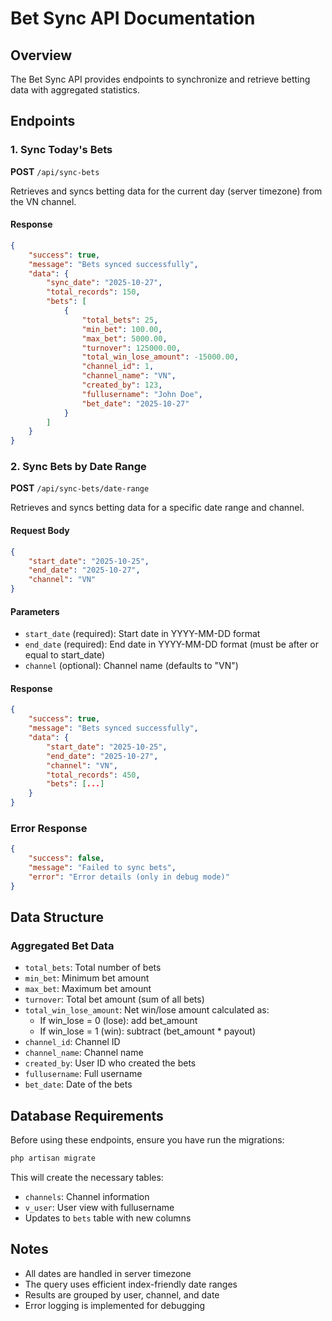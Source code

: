 # Bet Sync API Documentation

## Overview
The Bet Sync API provides endpoints to synchronize and retrieve betting data with aggregated statistics.

## Endpoints

### 1. Sync Today's Bets
**POST** `/api/sync-bets`

Retrieves and syncs betting data for the current day (server timezone) from the VN channel.

#### Response
```json
{
    "success": true,
    "message": "Bets synced successfully",
    "data": {
        "sync_date": "2025-10-27",
        "total_records": 150,
        "bets": [
            {
                "total_bets": 25,
                "min_bet": 100.00,
                "max_bet": 5000.00,
                "turnover": 125000.00,
                "total_win_lose_amount": -15000.00,
                "channel_id": 1,
                "channel_name": "VN",
                "created_by": 123,
                "fullusername": "John Doe",
                "bet_date": "2025-10-27"
            }
        ]
    }
}
```

### 2. Sync Bets by Date Range
**POST** `/api/sync-bets/date-range`

Retrieves and syncs betting data for a specific date range and channel.

#### Request Body
```json
{
    "start_date": "2025-10-25",
    "end_date": "2025-10-27",
    "channel": "VN"
}
```

#### Parameters
- `start_date` (required): Start date in YYYY-MM-DD format
- `end_date` (required): End date in YYYY-MM-DD format (must be after or equal to start_date)
- `channel` (optional): Channel name (defaults to "VN")

#### Response
```json
{
    "success": true,
    "message": "Bets synced successfully",
    "data": {
        "start_date": "2025-10-25",
        "end_date": "2025-10-27",
        "channel": "VN",
        "total_records": 450,
        "bets": [...]
    }
}
```

### Error Response
```json
{
    "success": false,
    "message": "Failed to sync bets",
    "error": "Error details (only in debug mode)"
}
```

## Data Structure

### Aggregated Bet Data
- `total_bets`: Total number of bets
- `min_bet`: Minimum bet amount
- `max_bet`: Maximum bet amount  
- `turnover`: Total bet amount (sum of all bets)
- `total_win_lose_amount`: Net win/lose amount calculated as:
  - If win_lose = 0 (lose): add bet_amount
  - If win_lose = 1 (win): subtract (bet_amount * payout)
- `channel_id`: Channel ID
- `channel_name`: Channel name
- `created_by`: User ID who created the bets
- `fullusername`: Full username
- `bet_date`: Date of the bets

## Database Requirements

Before using these endpoints, ensure you have run the migrations:

```bash
php artisan migrate
```

This will create the necessary tables:
- `channels`: Channel information
- `v_user`: User view with fullusername
- Updates to `bets` table with new columns

## Notes

- All dates are handled in server timezone
- The query uses efficient index-friendly date ranges
- Results are grouped by user, channel, and date
- Error logging is implemented for debugging